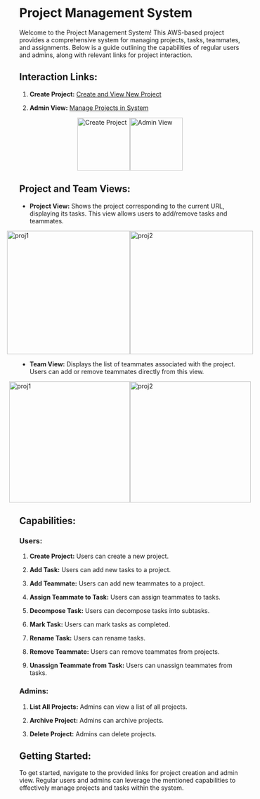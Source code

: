 # Project Management System

Welcome to the Project Management System! This AWS-based project provides a comprehensive system for managing projects, tasks, teammates, and assignments. Below is a guide outlining the capabilities of regular users and admins, along with relevant links for project interaction.

## Interaction Links:

1. **Create Project:** [Create and View New Project](https://project-management-system.s3.amazonaws.com/html/create-project.html)

3. **Admin View:** [Manage Projects in System](https://project-management-system.s3.amazonaws.com/html/admin-view.html)

<div style="display:flex; justify-content:center; align-items:center;">
  <img src="https://github.com/argrabowski/project-management-system/assets/64287065/6bd7d408-41b3-4a5c-a7d1-f47fd4056c58" alt="Create Project" height="120px">
  <img src="https://github.com/argrabowski/project-management-system/assets/64287065/06ad8bb7-f778-468c-a24d-86c843e47437" alt="Admin View" height="120px">
</div>

## Project and Team Views:

- **Project View:** Shows the project corresponding to the current URL, displaying its tasks. This view allows users to add/remove tasks and teammates.

<div style="display:flex; justify-content:center; align-items:center;">
  <img src="https://github.com/argrabowski/project-management-system/assets/64287065/cbcaab1a-8833-4d84-ace3-b40cad39eb97" alt="proj1" height="280px">
  <img src="https://github.com/argrabowski/project-management-system/assets/64287065/56e91c9a-3645-4a09-987a-1f7393d47006" alt="proj2" height="280px">
</div>

- **Team View:** Displays the list of teammates associated with the project. Users can add or remove teammates directly from this view.

<div style="display:flex; justify-content:center; align-items:center;">
  <img src="https://github.com/argrabowski/project-management-system/assets/64287065/2967f4c1-4bd5-4426-93f9-7449f0ad76f0" alt="proj1" height="275px">
  <img src="https://github.com/argrabowski/project-management-system/assets/64287065/70dd98e3-dd23-4347-acd3-511bc2559155" alt="proj2" height="275px">
</div>

## Capabilities:

### Users:

1. **Create Project:** Users can create a new project.

2. **Add Task:** Users can add new tasks to a project.

3. **Add Teammate:** Users can add new teammates to a project.

4. **Assign Teammate to Task:** Users can assign teammates to tasks.

5. **Decompose Task:** Users can decompose tasks into subtasks.

6. **Mark Task:** Users can mark tasks as completed.

7. **Rename Task:** Users can rename tasks.

8. **Remove Teammate:** Users can remove teammates from projects.

9. **Unassign Teammate from Task:** Users can unassign teammates from tasks.

### Admins:

1. **List All Projects:** Admins can view a list of all projects.

2. **Archive Project:** Admins can archive projects.

3. **Delete Project:** Admins can delete projects.

## Getting Started:

To get started, navigate to the provided links for project creation and admin view. Regular users and admins can leverage the mentioned capabilities to effectively manage projects and tasks within the system.
